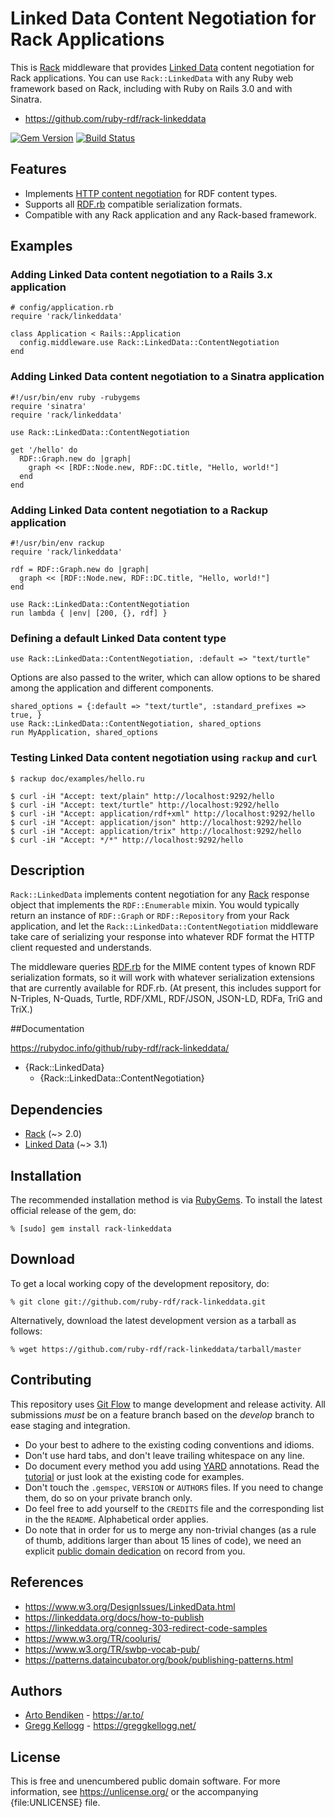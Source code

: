 # Linked Data Content Negotiation for Rack Applications

This is [Rack][] middleware that provides [Linked Data][] content
negotiation for Rack applications. You can use `Rack::LinkedData` with any
Ruby web framework based on Rack, including with Ruby on Rails 3.0 and with
Sinatra.

* <https://github.com/ruby-rdf/rack-linkeddata>

[![Gem Version](https://badge.fury.io/rb/rack-linkeddata.png)](https://badge.fury.io/rb/rack-linkeddata)
[![Build Status](https://travis-ci.org/ruby-rdf/rack-linkeddata.png?branch=master)](https://travis-ci.org/ruby-rdf/rack-linkeddata)

## Features

* Implements [HTTP content negotiation][conneg] for RDF content types.
* Supports all [RDF.rb][] compatible serialization formats.
* Compatible with any Rack application and any Rack-based framework.

## Examples

### Adding Linked Data content negotiation to a Rails 3.x application

    # config/application.rb
    require 'rack/linkeddata'
    
    class Application < Rails::Application
      config.middleware.use Rack::LinkedData::ContentNegotiation
    end

### Adding Linked Data content negotiation to a Sinatra application

    #!/usr/bin/env ruby -rubygems
    require 'sinatra'
    require 'rack/linkeddata'
    
    use Rack::LinkedData::ContentNegotiation
    
    get '/hello' do
      RDF::Graph.new do |graph|
        graph << [RDF::Node.new, RDF::DC.title, "Hello, world!"]
      end
    end

### Adding Linked Data content negotiation to a Rackup application

    #!/usr/bin/env rackup
    require 'rack/linkeddata'
    
    rdf = RDF::Graph.new do |graph|
      graph << [RDF::Node.new, RDF::DC.title, "Hello, world!"]
    end
    
    use Rack::LinkedData::ContentNegotiation
    run lambda { |env| [200, {}, rdf] }

### Defining a default Linked Data content type

    use Rack::LinkedData::ContentNegotiation, :default => "text/turtle"

Options are also passed to the writer, which can allow options to be shared among the application
and different components.

    shared_options = {:default => "text/turtle", :standard_prefixes => true, }
    use Rack::LinkedData::ContentNegotiation, shared_options
    run MyApplication, shared_options

### Testing Linked Data content negotiation using `rackup` and `curl`

    $ rackup doc/examples/hello.ru
    
    $ curl -iH "Accept: text/plain" http://localhost:9292/hello
    $ curl -iH "Accept: text/turtle" http://localhost:9292/hello
    $ curl -iH "Accept: application/rdf+xml" http://localhost:9292/hello
    $ curl -iH "Accept: application/json" http://localhost:9292/hello
    $ curl -iH "Accept: application/trix" http://localhost:9292/hello
    $ curl -iH "Accept: */*" http://localhost:9292/hello

## Description

`Rack::LinkedData` implements content negotiation for any [Rack][] response
object that implements the `RDF::Enumerable` mixin. You would typically
return an instance of `RDF::Graph` or `RDF::Repository` from your Rack
application, and let the `Rack::LinkedData::ContentNegotiation` middleware
take care of serializing your response into whatever RDF format the HTTP
client requested and understands.

The middleware queries [RDF.rb][] for the MIME content types of known RDF
serialization formats, so it will work with whatever serialization extensions
that are currently available for RDF.rb. (At present, this includes support
for N-Triples, N-Quads, Turtle, RDF/XML, RDF/JSON, JSON-LD, RDFa, TriG and TriX.)

##Documentation

<https://rubydoc.info/github/ruby-rdf/rack-linkeddata/>

* {Rack::LinkedData}
  * {Rack::LinkedData::ContentNegotiation}

## Dependencies

* [Rack](https://rubygems.org/gems/rack) (~> 2.0)
* [Linked Data](https://rubygems.org/gems/linkeddata) (~> 3.1)

## Installation

The recommended installation method is via [RubyGems](https://rubygems.org/).
To install the latest official release of the gem, do:

    % [sudo] gem install rack-linkeddata

## Download

To get a local working copy of the development repository, do:

    % git clone git://github.com/ruby-rdf/rack-linkeddata.git

Alternatively, download the latest development version as a tarball as
follows:

    % wget https://github.com/ruby-rdf/rack-linkeddata/tarball/master

## Contributing
This repository uses [Git Flow](https://github.com/nvie/gitflow) to mange development and release activity. All submissions _must_ be on a feature branch based on the _develop_ branch to ease staging and integration.

* Do your best to adhere to the existing coding conventions and idioms.
* Don't use hard tabs, and don't leave trailing whitespace on any line.
* Do document every method you add using [YARD][] annotations. Read the
  [tutorial][YARD-GS] or just look at the existing code for examples.
* Don't touch the `.gemspec`, `VERSION` or `AUTHORS` files. If you need to
  change them, do so on your private branch only.
* Do feel free to add yourself to the `CREDITS` file and the corresponding
  list in the the `README`. Alphabetical order applies.
* Do note that in order for us to merge any non-trivial changes (as a rule
  of thumb, additions larger than about 15 lines of code), we need an
  explicit [public domain dedication][PDD] on record from you.

## References

* <https://www.w3.org/DesignIssues/LinkedData.html>
* <https://linkeddata.org/docs/how-to-publish>
* <https://linkeddata.org/conneg-303-redirect-code-samples>
* <https://www.w3.org/TR/cooluris/>
* <https://www.w3.org/TR/swbp-vocab-pub/>
* <https://patterns.dataincubator.org/book/publishing-patterns.html>

## Authors

* [Arto Bendiken](https://github.com/artob) - <https://ar.to/>
* [Gregg Kellogg](https://github.com/gkellogg) - <https://greggkellogg.net/>

## License

This is free and unencumbered public domain software. For more information,
see <https://unlicense.org/> or the accompanying {file:UNLICENSE} file.

[Rack]:           https://rack.github.com/
[RDF.rb]:         https://ruby-rdf.github.com/rdf/
[Linked Data]:    https://linkeddata.org/
[conneg]:         https://en.wikipedia.org/wiki/Content_negotiation
[YARD]:            https://yardoc.org/
[YARD-GS]:         https://rubydoc.info/docs/yard/file/docs/GettingStarted.md
[PDD]:             https://unlicense.org/#unlicensing-contributions
